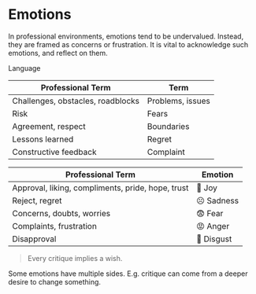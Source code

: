 # Emotions

In professional environments, emotions tend to be undervalued. Instead, they are framed as concerns or frustration. It is vital to acknowledge such emotions, and reflect on them.



Language

| Professional Term                 | Term             |
| --------------------------------- | ---------------- |
| Challenges, obstacles, roadblocks | Problems, issues |
| Risk                              | Fears            |
| Agreement, respect                | Boundaries       |
| Lessons learned                   | Regret           |
| Constructive feedback             | Complaint        |



| Professional Term                                 | Emotion   |
| ------------------------------------------------- | --------- |
| Approval, liking, compliments, pride, hope, trust | 🙂 Joy     |
| Reject, regret                                    | ☹️ Sadness |
| Concerns, doubts, worries                         | 😨 Fear    |
| Complaints, frustration                           | 😡 Anger   |
| Disapproval                                       | 🤢 Disgust |



> Every critique implies a wish.

Some emotions have multiple sides. E.g. critique can come from a deeper desire to change something.